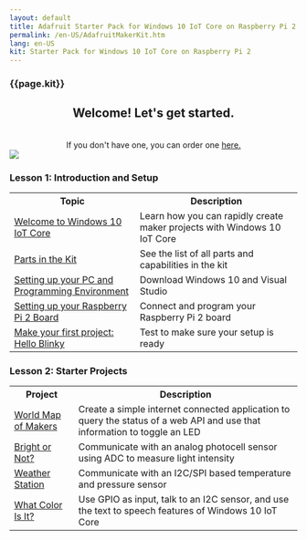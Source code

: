 ```yaml
---
layout: default
title: Adafruit Starter Pack for Windows 10 IoT Core on Raspberry Pi 2
permalink: /en-US/AdafruitMakerKit.htm
lang: en-US
kit: Starter Pack for Windows 10 IoT Core on Raspberry Pi 2
---
```

<h3 class="thin-header section-heading">{{page.kit}}</h3>
<div class="row">
  <div class="col-md-6 col-sm-12">
    <center>
      <h2 class="thin-header floatTop">Welcome! Let's get started.</h2>
      <br/>
      If you don't have one, you can order one <a target="_blank" href="http://adafruit.com/windows10iotpi2"> here.</a>
    </center>
  </div>
  <div class="col-md-6 col-sm-12">
   <img class="maker-kit" src="{{site.baseurl}}/Resources/images/AdafruitStarterPack/AdafruitDisplay.png">
  </div>
</div>

<div class="row">
  <h3 class="thin-header">Lesson 1: Introduction and Setup</h3>
      <table class="table table-striped maker-kit">
        <tr>
          <th class="standardTH">Topic</th>
          <th class="standardTH">Description</th>
        </tr>
        <tr>
          <td><a href="{{site.baseurl}}/{{page.lang}}/win10/AdafruitWelcome.htm">Welcome to Windows 10 IoT Core</a></td>
          <td>Learn how you can rapidly create maker projects with Windows 10 IoT Core</td>
        </tr>
        <tr>
          <td><a href="{{site.baseurl}}/{{page.lang}}/AdafruitKitContents.htm">Parts in the Kit</a></td>
          <td>See the list of all parts and capabilities in the kit</td>
        </tr>
        <tr>
          <td><a href="{{site.baseurl}}/{{page.lang}}/win10/KitSetupPCRPI.htm"> Setting up your PC and Programming Environment</a></td>
          <td>Download Windows 10 and Visual Studio</td>
        </tr>
        <tr>
          <td><a href="{{site.baseurl}}/{{page.lang}}/win10/KitSetupRPI.htm">Setting up your Raspberry Pi 2 Board</a></td>
          <td>Connect and program your Raspberry Pi 2 board</td>
        </tr>
         <tr>
          <td><a href="{{site.baseurl}}/{{page.lang}}/win10/samples/KitBlinky.htm">Make your first project: Hello Blinky</a></td>
          <td>Test to make sure your setup is ready</td>
        </tr>
      </table>
</div>

<div>
  <h3 id="lessonTwo" class="thin-header">Lesson 2: Starter Projects</h3>

  <table class="table table-striped maker-kit">
    <tr>
      <th class="standardTH">Project</th>
      <th class="standardTH">Description</th>
    </tr>
    <tr>
      <td><a target="_blank" href="{{site.baseurl}}/{{page.lang}}/win10/samples/WorldMapOfMakers.htm">World Map of Makers</a></td>
      <td>
        Create a simple internet connected application to query the status of a web API and use that information to toggle an LED
      </td>
    </tr>
    <tr>
      <td><a target="_blank" href="{{site.baseurl}}/{{page.lang}}/win10/samples/BrightOrNot.htm">Bright or Not?</a></td>
      <td>Communicate with an analog photocell sensor using ADC to measure light intensity</td>
    </tr>
    <tr>
      <td><a target="_blank" href="{{site.baseurl}}/{{page.lang}}/win10/samples/WeatherStation.htm">Weather Station</a></td>
      <td>Communicate with an I2C/SPI based temperature and pressure sensor</td>
    </tr>
    <tr>
      <td><a target="_blank" href="{{site.baseurl}}/{{page.lang}}/win10/samples/WhatColor.htm">What Color Is It?</a></td>
      <td>Use GPIO as input, talk to an I2C sensor, and use the text to speech features of Windows 10 IoT Core</td>
    </tr>
  </table>
</div>

